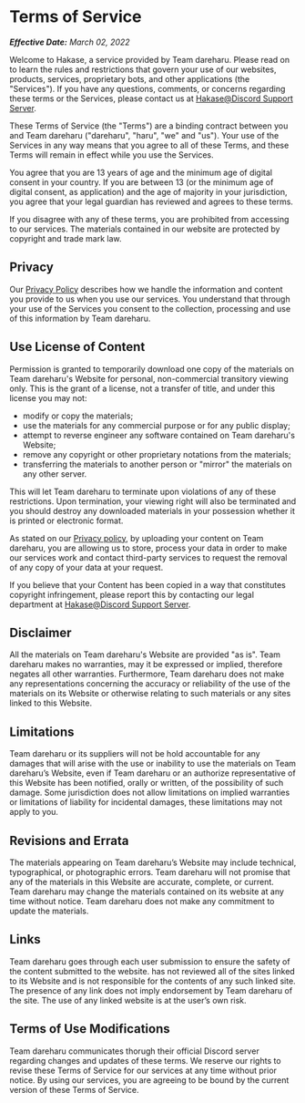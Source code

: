 # Terms of Service
***Effective Date:** March 02, 2022*

Welcome to Hakase, a service provided by Team dareharu. Please read on to learn the rules and restrictions that govern your use of our websites, products, services, proprietary bots, and other applications (the "Services"). If you have any questions, comments, or concerns regarding these terms or the Services, please contact us at [Hakase@Discord Support Server](https://discord.gg/zX3fkxZp).

These Terms of Service (the "Terms") are a binding contract between you and Team dareharu ("dareharu", "haru", "we" and "us"). Your use of the Services in any way means that you agree to all of these Terms, and these Terms will remain in effect while you use the Services.

You agree that you are 13 years of age and the minimum age of digital consent in your country. If you are between 13 (or the minimum age of digital consent, as application) and the age of majority in your jurisdiction, you agree that your legal guardian has reviewed and agrees to these terms.

If you disagree with any of these terms, you are prohibited from accessing to our services. The materials contained in our website are protected by copyright and trade mark law.

## Privacy
Our [Privacy Policy](./privacy.md) describes how we handle the information and content you provide to us when you use our services. You understand that through your use of the Services you consent to the collection, processing and use of this information by Team dareharu.

## Use License of Content
Permission is granted to temporarily download one copy of the materials on Team dareharu's Website for personal, non-commercial transitory viewing only. This is the grant of a license, not a transfer of title, and under this license you may not:

* modify or copy the materials;
* use the materials for any commercial purpose or for any public display;
* attempt to reverse engineer any software contained on Team dareharu's Website;
* remove any copyright or other proprietary notations from the materials;
* transferring the materials to another person or "mirror" the materials on any other server.

This will let Team dareharu to terminate upon violations of any of these restrictions. Upon termination, your viewing right will also be terminated and you should destroy any downloaded materials in your possession whether it is printed or electronic format.

As stated on our [Privacy policy](./privacy.md), by uploading your content on Team dareharu, you are allowing us to store, process your data in order to make our services work and contact third-party services to request the removal of any copy of your data at your request.

If you believe that your Content has been copied in a way that constitutes copyright infringement, please report this by contacting our legal department at [Hakase@Discord Support Server](https://discord.gg/zX3fkxZp).

## Disclaimer
All the materials on Team dareharu's Website are provided "as is". Team dareharu makes no warranties, may it be expressed or implied, therefore negates all other warranties. Furthermore, Team dareharu does not make any representations concerning the accuracy or reliability of the use of the materials on its Website or otherwise relating to such materials or any sites linked to this Website.

## Limitations
Team dareharu or its suppliers will not be hold accountable for any damages that will arise with the use or inability to use the materials on Team dareharu’s Website, even if Team dareharu or an authorize representative of this Website has been notified, orally or written, of the possibility of such damage. Some jurisdiction does not allow limitations on implied warranties or limitations of liability for incidental damages, these limitations may not apply to you.

## Revisions and Errata
The materials appearing on Team dareharu’s Website may include technical, typographical, or photographic errors. Team dareharu will not promise that any of the materials in this Website are accurate, complete, or current. Team dareharu may change the materials contained on its website at any time without notice. Team dareharu does not make any commitment to update the materials.

## Links
Team dareharu goes through each user submission to ensure the safety of the content submitted to the website. has not reviewed all of the sites linked to its Website and is not responsible for the contents of any such linked site. The presence of any link does not imply endorsement by Team dareharu of the site. The use of any linked website is at the user’s own risk.

## Terms of Use Modifications
Team dareharu communicates thorugh their official Discord server regarding changes and updates of these terms. We reserve our rights to revise these Terms of Service for our services at any time without prior notice. By using our services, you are agreeing to be bound by the current version of these Terms of Service.
